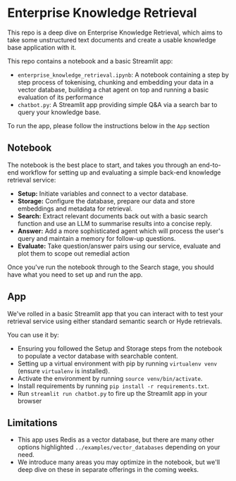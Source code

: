 # Enterprise Knowledge Retrieval

This repo is a deep dive on Enterprise Knowledge Retrieval, which aims to take some unstructured text documents and create a usable knowledge base application with it.

This repo contains a notebook and a basic Streamlit app:
- `enterprise_knowledge_retrieval.ipynb`: A notebook containing a step by step process of tokenising, chunking and embedding your data in a vector database, building a chat agent on top and running a basic evaluation of its performance
- `chatbot.py`: A Streamlit app providing simple Q&A via a search bar to query your knowledge base.

To run the app, please follow the instructions below in the ```App``` section

## Notebook

The notebook is the best place to start, and takes you through an end-to-end workflow for setting up and evaluating a simple back-end knowledge retrieval service:
- **Setup:** Initiate variables and connect to a vector database.
- **Storage:** Configure the database, prepare our data and store embeddings and metadata for retrieval.
- **Search:** Extract relevant documents back out with a basic search function and use an LLM to summarise results into a concise reply.
- **Answer:** Add a more sophisticated agent which will process the user's query and maintain a memory for follow-up questions.
- **Evaluate:** Take question/answer pairs using our service, evaluate and plot them to scope out remedial action

Once you've run the notebook through to the Search stage, you should have what you need to set up and run the app.

## App

We've rolled in a basic Streamlit app that you can interact with to test your retrieval service using either standard semantic search or Hyde retrievals.

You can use it by:
- Ensuring you followed the Setup and Storage steps from the notebook to populate a vector database with searchable content.
- Setting up a virtual environment with pip by running ```virtualenv venv``` (ensure ```virtualenv``` is installed).
- Activate the environment by running ```source venv/bin/activate```.
- Install requirements by running ```pip install -r requirements.txt```.
- Run ```streamlit run chatbot.py``` to fire up the Streamlit app in your browser

## Limitations

- This app uses Redis as a vector database, but there are many other options highlighted `../examples/vector_databases` depending on your need.
- We introduce many areas you may optimize in the notebook, but we'll deep dive on these in separate offerings in the coming weeks.